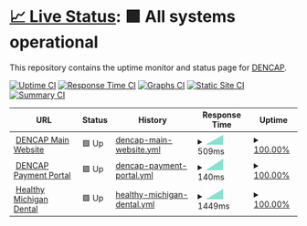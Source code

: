 # [📈 Live Status](https://dencap.github.io/Upptime): <!--live status--> **🟩 All systems operational**

This repository contains the uptime monitor and status page for [DENCAP](https://dencap.com).

[![Uptime CI](https://github.com/dencap/Upptime/workflows/Uptime%20CI/badge.svg)](https://github.com/dencap/Upptime/actions?query=workflow%3A%22Uptime+CI%22)
[![Response Time CI](https://github.com/dencap/Upptime/workflows/Response%20Time%20CI/badge.svg)](https://github.com/dencap/Upptime/actions?query=workflow%3A%22Response+Time+CI%22)
[![Graphs CI](https://github.com/dencap/Upptime/workflows/Graphs%20CI/badge.svg)](https://github.com/dencap/Upptime/actions?query=workflow%3A%22Graphs+CI%22)
[![Static Site CI](https://github.com/dencap/Upptime/workflows/Static%20Site%20CI/badge.svg)](https://github.com/dencap/Upptime/actions?query=workflow%3A%22Static+Site+CI%22)
[![Summary CI](https://github.com/dencap/Upptime/workflows/Summary%20CI/badge.svg)](https://github.com/dencap/Upptime/actions?query=workflow%3A%22Summary+CI%22)


<!--start: status pages-->
<!-- This summary is generated by Upptime (https://github.com/upptime/upptime) -->
<!-- Do not edit this manually, your changes will be overwritten -->
<!-- prettier-ignore -->
| URL | Status | History | Response Time | Uptime |
| --- | ------ | ------- | ------------- | ------ |
| <img alt="" src="https://favicons.githubusercontent.com/www.dencap.com" height="13"> [DENCAP Main Website](https://www.dencap.com) | 🟩 Up | [dencap-main-website.yml](https://github.com/dencap/Upptime/commits/HEAD/history/dencap-main-website.yml) | <details><summary><img alt="Response time graph" src="./graphs/dencap-main-website/response-time-week.png" height="20"> 509ms</summary><br><a href="https://dencap.github.io/Upptime/history/dencap-main-website"><img alt="Response time 509" src="https://img.shields.io/endpoint?url=https%3A%2F%2Fraw.githubusercontent.com%2Fdencap%2FUpptime%2FHEAD%2Fapi%2Fdencap-main-website%2Fresponse-time.json"></a><br><a href="https://dencap.github.io/Upptime/history/dencap-main-website"><img alt="24-hour response time 509" src="https://img.shields.io/endpoint?url=https%3A%2F%2Fraw.githubusercontent.com%2Fdencap%2FUpptime%2FHEAD%2Fapi%2Fdencap-main-website%2Fresponse-time-day.json"></a><br><a href="https://dencap.github.io/Upptime/history/dencap-main-website"><img alt="7-day response time 509" src="https://img.shields.io/endpoint?url=https%3A%2F%2Fraw.githubusercontent.com%2Fdencap%2FUpptime%2FHEAD%2Fapi%2Fdencap-main-website%2Fresponse-time-week.json"></a><br><a href="https://dencap.github.io/Upptime/history/dencap-main-website"><img alt="30-day response time 509" src="https://img.shields.io/endpoint?url=https%3A%2F%2Fraw.githubusercontent.com%2Fdencap%2FUpptime%2FHEAD%2Fapi%2Fdencap-main-website%2Fresponse-time-month.json"></a><br><a href="https://dencap.github.io/Upptime/history/dencap-main-website"><img alt="1-year response time 509" src="https://img.shields.io/endpoint?url=https%3A%2F%2Fraw.githubusercontent.com%2Fdencap%2FUpptime%2FHEAD%2Fapi%2Fdencap-main-website%2Fresponse-time-year.json"></a></details> | <details><summary><a href="https://dencap.github.io/Upptime/history/dencap-main-website">100.00%</a></summary><a href="https://dencap.github.io/Upptime/history/dencap-main-website"><img alt="All-time uptime 100.00%" src="https://img.shields.io/endpoint?url=https%3A%2F%2Fraw.githubusercontent.com%2Fdencap%2FUpptime%2FHEAD%2Fapi%2Fdencap-main-website%2Fuptime.json"></a><br><a href="https://dencap.github.io/Upptime/history/dencap-main-website"><img alt="24-hour uptime 100.00%" src="https://img.shields.io/endpoint?url=https%3A%2F%2Fraw.githubusercontent.com%2Fdencap%2FUpptime%2FHEAD%2Fapi%2Fdencap-main-website%2Fuptime-day.json"></a><br><a href="https://dencap.github.io/Upptime/history/dencap-main-website"><img alt="7-day uptime 100.00%" src="https://img.shields.io/endpoint?url=https%3A%2F%2Fraw.githubusercontent.com%2Fdencap%2FUpptime%2FHEAD%2Fapi%2Fdencap-main-website%2Fuptime-week.json"></a><br><a href="https://dencap.github.io/Upptime/history/dencap-main-website"><img alt="30-day uptime 100.00%" src="https://img.shields.io/endpoint?url=https%3A%2F%2Fraw.githubusercontent.com%2Fdencap%2FUpptime%2FHEAD%2Fapi%2Fdencap-main-website%2Fuptime-month.json"></a><br><a href="https://dencap.github.io/Upptime/history/dencap-main-website"><img alt="1-year uptime 100.00%" src="https://img.shields.io/endpoint?url=https%3A%2F%2Fraw.githubusercontent.com%2Fdencap%2FUpptime%2FHEAD%2Fapi%2Fdencap-main-website%2Fuptime-year.json"></a></details>
| <img alt="" src="https://favicons.githubusercontent.com/pay.dencapsecure.com" height="13"> [DENCAP Payment Portal](https://pay.dencapsecure.com) | 🟩 Up | [dencap-payment-portal.yml](https://github.com/dencap/Upptime/commits/HEAD/history/dencap-payment-portal.yml) | <details><summary><img alt="Response time graph" src="./graphs/dencap-payment-portal/response-time-week.png" height="20"> 140ms</summary><br><a href="https://dencap.github.io/Upptime/history/dencap-payment-portal"><img alt="Response time 140" src="https://img.shields.io/endpoint?url=https%3A%2F%2Fraw.githubusercontent.com%2Fdencap%2FUpptime%2FHEAD%2Fapi%2Fdencap-payment-portal%2Fresponse-time.json"></a><br><a href="https://dencap.github.io/Upptime/history/dencap-payment-portal"><img alt="24-hour response time 140" src="https://img.shields.io/endpoint?url=https%3A%2F%2Fraw.githubusercontent.com%2Fdencap%2FUpptime%2FHEAD%2Fapi%2Fdencap-payment-portal%2Fresponse-time-day.json"></a><br><a href="https://dencap.github.io/Upptime/history/dencap-payment-portal"><img alt="7-day response time 140" src="https://img.shields.io/endpoint?url=https%3A%2F%2Fraw.githubusercontent.com%2Fdencap%2FUpptime%2FHEAD%2Fapi%2Fdencap-payment-portal%2Fresponse-time-week.json"></a><br><a href="https://dencap.github.io/Upptime/history/dencap-payment-portal"><img alt="30-day response time 140" src="https://img.shields.io/endpoint?url=https%3A%2F%2Fraw.githubusercontent.com%2Fdencap%2FUpptime%2FHEAD%2Fapi%2Fdencap-payment-portal%2Fresponse-time-month.json"></a><br><a href="https://dencap.github.io/Upptime/history/dencap-payment-portal"><img alt="1-year response time 140" src="https://img.shields.io/endpoint?url=https%3A%2F%2Fraw.githubusercontent.com%2Fdencap%2FUpptime%2FHEAD%2Fapi%2Fdencap-payment-portal%2Fresponse-time-year.json"></a></details> | <details><summary><a href="https://dencap.github.io/Upptime/history/dencap-payment-portal">100.00%</a></summary><a href="https://dencap.github.io/Upptime/history/dencap-payment-portal"><img alt="All-time uptime 100.00%" src="https://img.shields.io/endpoint?url=https%3A%2F%2Fraw.githubusercontent.com%2Fdencap%2FUpptime%2FHEAD%2Fapi%2Fdencap-payment-portal%2Fuptime.json"></a><br><a href="https://dencap.github.io/Upptime/history/dencap-payment-portal"><img alt="24-hour uptime 100.00%" src="https://img.shields.io/endpoint?url=https%3A%2F%2Fraw.githubusercontent.com%2Fdencap%2FUpptime%2FHEAD%2Fapi%2Fdencap-payment-portal%2Fuptime-day.json"></a><br><a href="https://dencap.github.io/Upptime/history/dencap-payment-portal"><img alt="7-day uptime 100.00%" src="https://img.shields.io/endpoint?url=https%3A%2F%2Fraw.githubusercontent.com%2Fdencap%2FUpptime%2FHEAD%2Fapi%2Fdencap-payment-portal%2Fuptime-week.json"></a><br><a href="https://dencap.github.io/Upptime/history/dencap-payment-portal"><img alt="30-day uptime 100.00%" src="https://img.shields.io/endpoint?url=https%3A%2F%2Fraw.githubusercontent.com%2Fdencap%2FUpptime%2FHEAD%2Fapi%2Fdencap-payment-portal%2Fuptime-month.json"></a><br><a href="https://dencap.github.io/Upptime/history/dencap-payment-portal"><img alt="1-year uptime 100.00%" src="https://img.shields.io/endpoint?url=https%3A%2F%2Fraw.githubusercontent.com%2Fdencap%2FUpptime%2FHEAD%2Fapi%2Fdencap-payment-portal%2Fuptime-year.json"></a></details>
| <img alt="" src="https://favicons.githubusercontent.com/hmidental.com" height="13"> [Healthy Michigan Dental](https://hmidental.com) | 🟩 Up | [healthy-michigan-dental.yml](https://github.com/dencap/Upptime/commits/HEAD/history/healthy-michigan-dental.yml) | <details><summary><img alt="Response time graph" src="./graphs/healthy-michigan-dental/response-time-week.png" height="20"> 1449ms</summary><br><a href="https://dencap.github.io/Upptime/history/healthy-michigan-dental"><img alt="Response time 1449" src="https://img.shields.io/endpoint?url=https%3A%2F%2Fraw.githubusercontent.com%2Fdencap%2FUpptime%2FHEAD%2Fapi%2Fhealthy-michigan-dental%2Fresponse-time.json"></a><br><a href="https://dencap.github.io/Upptime/history/healthy-michigan-dental"><img alt="24-hour response time 1449" src="https://img.shields.io/endpoint?url=https%3A%2F%2Fraw.githubusercontent.com%2Fdencap%2FUpptime%2FHEAD%2Fapi%2Fhealthy-michigan-dental%2Fresponse-time-day.json"></a><br><a href="https://dencap.github.io/Upptime/history/healthy-michigan-dental"><img alt="7-day response time 1449" src="https://img.shields.io/endpoint?url=https%3A%2F%2Fraw.githubusercontent.com%2Fdencap%2FUpptime%2FHEAD%2Fapi%2Fhealthy-michigan-dental%2Fresponse-time-week.json"></a><br><a href="https://dencap.github.io/Upptime/history/healthy-michigan-dental"><img alt="30-day response time 1449" src="https://img.shields.io/endpoint?url=https%3A%2F%2Fraw.githubusercontent.com%2Fdencap%2FUpptime%2FHEAD%2Fapi%2Fhealthy-michigan-dental%2Fresponse-time-month.json"></a><br><a href="https://dencap.github.io/Upptime/history/healthy-michigan-dental"><img alt="1-year response time 1449" src="https://img.shields.io/endpoint?url=https%3A%2F%2Fraw.githubusercontent.com%2Fdencap%2FUpptime%2FHEAD%2Fapi%2Fhealthy-michigan-dental%2Fresponse-time-year.json"></a></details> | <details><summary><a href="https://dencap.github.io/Upptime/history/healthy-michigan-dental">100.00%</a></summary><a href="https://dencap.github.io/Upptime/history/healthy-michigan-dental"><img alt="All-time uptime 100.00%" src="https://img.shields.io/endpoint?url=https%3A%2F%2Fraw.githubusercontent.com%2Fdencap%2FUpptime%2FHEAD%2Fapi%2Fhealthy-michigan-dental%2Fuptime.json"></a><br><a href="https://dencap.github.io/Upptime/history/healthy-michigan-dental"><img alt="24-hour uptime 100.00%" src="https://img.shields.io/endpoint?url=https%3A%2F%2Fraw.githubusercontent.com%2Fdencap%2FUpptime%2FHEAD%2Fapi%2Fhealthy-michigan-dental%2Fuptime-day.json"></a><br><a href="https://dencap.github.io/Upptime/history/healthy-michigan-dental"><img alt="7-day uptime 100.00%" src="https://img.shields.io/endpoint?url=https%3A%2F%2Fraw.githubusercontent.com%2Fdencap%2FUpptime%2FHEAD%2Fapi%2Fhealthy-michigan-dental%2Fuptime-week.json"></a><br><a href="https://dencap.github.io/Upptime/history/healthy-michigan-dental"><img alt="30-day uptime 100.00%" src="https://img.shields.io/endpoint?url=https%3A%2F%2Fraw.githubusercontent.com%2Fdencap%2FUpptime%2FHEAD%2Fapi%2Fhealthy-michigan-dental%2Fuptime-month.json"></a><br><a href="https://dencap.github.io/Upptime/history/healthy-michigan-dental"><img alt="1-year uptime 100.00%" src="https://img.shields.io/endpoint?url=https%3A%2F%2Fraw.githubusercontent.com%2Fdencap%2FUpptime%2FHEAD%2Fapi%2Fhealthy-michigan-dental%2Fuptime-year.json"></a></details>

<!--end: status pages-->
